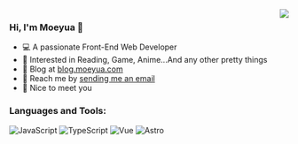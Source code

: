 <a href="https://moeyua.com">
  <img align="right" src="https://github-readme-stats.vercel.app/api?username=moeyua&show_icons=true&hide_border=true" />
</a>

### Hi, I'm Moeyua 👋

- 💻 A passionate Front-End Web Developer
- 💫 Interested in Reading, Game, Anime...And any other pretty things
- 💬 Blog at [blog.moeyua.com](https://blog.moeyua.com)
- 📩 Reach me by [sending me an email](mailto:moeyua13@icloud.com)
- 🌟 Nice to meet you

### Languages and Tools:

![JavaScript](https://img.shields.io/badge/-JavaScript-F7DF1E?style=flat-square&logo=javascript&logoColor=black)
![TypeScript](https://img.shields.io/badge/-TypeScript-007ACC?style=flat-square&logo=typescript&logoColor=white)
![Vue](https://img.shields.io/badge/-Vue-4FC08D?style=flat-square&logo=vue.js&logoColor=white)
![Astro](https://img.shields.io/badge/-Astro-000000?style=flat-square&logo=astro&logoColor=white)
